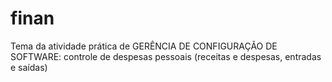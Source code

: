 # finan
Tema da atividade prática de GERÊNCIA DE CONFIGURAÇÃO DE SOFTWARE: controle de despesas pessoais (receitas e despesas, entradas e saídas)
